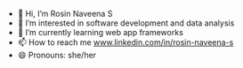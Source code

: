 - 👋 Hi, I’m Rosin Naveena S
- 👀 I’m interested in software development and data analysis
- 🌱 I’m currently learning web app frameworks
- 📫 How to reach me www.linkedin.com/in/rosin-naveena-s
- 😄 Pronouns: she/her

<!---
rosin-10/rosin-10 is a ✨ special ✨ repository because its `README.md` (this file) appears on your GitHub profile.
You can click the Preview link to take a look at your changes.
--->
